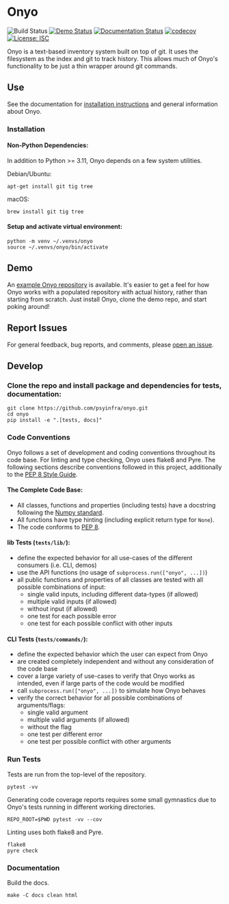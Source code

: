 # Onyo

![Build Status](https://github.com/psyinfra/onyo/actions/workflows/tests.yaml/badge.svg)
[![Demo Status](https://github.com/psyinfra/onyo/actions/workflows/deploy_demo.yaml/badge.svg)](https://github.com/psyinfra/onyo-demo/)
[![Documentation Status](https://readthedocs.org/projects/onyo/badge/?version=latest)](https://onyo.readthedocs.io/en/latest/)
[![codecov](https://codecov.io/gh/psyinfra/onyo/branch/main/graph/badge.svg?token=Z0VGYCHHAR)](https://codecov.io/gh/psyinfra/onyo)
[![License: ISC](https://img.shields.io/badge/License-ISC-blueviolet.svg)](https://opensource.org/licenses/ISC)

Onyo is a text-based inventory system built on top of git. It uses the filesystem as
the index and git to track history. This allows much of Onyo's functionality to
be just a thin wrapper around git commands.

## Use
See the documentation for [installation instructions](https://onyo.readthedocs.io/en/latest/installation.html)
and general information about Onyo.

### Installation

#### Non-Python Dependencies:
In addition to Python >= 3.11, Onyo depends on a few system utilities.

Debian/Ubuntu:
```
apt-get install git tig tree
```

macOS:
```
brew install git tig tree
```

#### Setup and activate virtual environment:
```
python -m venv ~/.venvs/onyo
source ~/.venvs/onyo/bin/activate
```

## Demo
An [example Onyo repository](https://github.com/psyinfra/onyo-demo/) is
available. It's easier to get a feel for how Onyo works with a populated
repository with actual history, rather than starting from scratch. Just install
Onyo, clone the demo repo, and start poking around!

## Report Issues
For general feedback, bug reports, and comments, please [open an issue](https://github.com/psyinfra/onyo/issues/new).

## Develop

### Clone the repo and install package and dependencies for tests, documentation:
```
git clone https://github.com/psyinfra/onyo.git
cd onyo
pip install -e ".[tests, docs]"
```

### Code Conventions

Onyo follows a set of development and coding conventions throughout its code
base. For linting and type checking, Onyo uses flake8 and Pyre. The following
sections describe conventions followed in this project, additionally to the
[PEP 8 Style Guide](https://peps.python.org/pep-0008/).

#### The Complete Code Base:
- All classes, functions and properties (including tests) have a docstring
  following the [Numpy standard](https://numpydoc.readthedocs.io/en/latest/format.html).
- All functions have type hinting (including explicit return type for `None`).
- The code conforms to [PEP 8](https://peps.python.org/pep-0008/).

#### lib Tests (`tests/lib/`):
- define the expected behavior for all use-cases of the different consumers
  (i.e. CLI, demos)
- use the API functions (no usage of `subprocess.run(["onyo", ...])`)
- all public functions and properties of all classes are tested with all
  possible combinations of input:
  - single valid inputs, including different data-types (if allowed)
  - multiple valid inputs (if allowed)
  - without input (if allowed)
  - one test for each possible error
  - one test for each possible conflict with other inputs

#### CLI Tests (`tests/commands/`):
- define the expected behavior which the user can expect from Onyo
- are created completely independent and without any consideration of the code
  base
- cover a large variety of use-cases to verify that Onyo works as intended,
  even if large parts of the code would be modified
- call `subprocess.run(["onyo", ...])` to simulate how Onyo behaves
- verify the correct behavior for all possible combinations of arguments/flags:
  - single valid argument
  - multiple valid arguments (if allowed)
  - without the flag
  - one test per different error
  - one test per possible conflict with other arguments

### Run Tests
Tests are run from the top-level of the repository.
```
pytest -vv
```

Generating code coverage reports requires some small gymnastics due to Onyo's
tests running in different working directories.
```
REPO_ROOT=$PWD pytest -vv --cov
```

Linting uses both flake8 and Pyre.
```
flake8
pyre check
```

### Documentation
Build the docs.
```
make -C docs clean html
```
